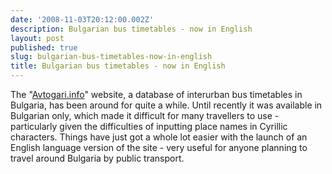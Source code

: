 ```yaml
---
date: '2008-11-03T20:12:00.002Z'
description: Bulgarian bus timetables - now in English
layout: post
published: true
slug: bulgarian-bus-timetables-now-in-english
title: Bulgarian bus timetables - now in English
---
```


The "<a href="http://avtogari.info/index_en.php">Avtogari.info</a>" website, a database of interurban bus timetables in Bulgaria, has been around for quite a while. Until recently it was available in Bulgarian only, which made it difficult for many travellers to use - particularly given the difficulties of inputting place names in Cyrillic characters. Things have just got a whole lot easier with the launch of an English language version of the site - very useful for anyone planning to travel around Bulgaria by public transport.